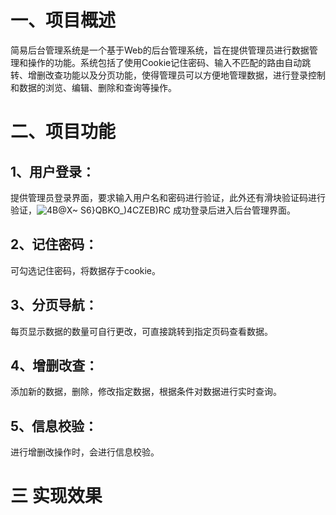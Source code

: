 # 一、项目概述
简易后台管理系统是一个基于Web的后台管理系统，旨在提供管理员进行数据管理和操作的功能。系统包括了使用Cookie记住密码、输入不匹配的路由自动跳转、增删改查功能以及分页功能，使得管理员可以方便地管理数据，进行登录控制和数据的浏览、编辑、删除和查询等操作。
# 二、项目功能
## 1、用户登录：
提供管理员登录界面，要求输入用户名和密码进行验证，此外还有滑块验证码进行验证，![4B@X~ S6}QBKO_)4CZEB)RC](https://github.com/fang362/vue3-manage/assets/136589365/d76f7f14-bc5a-47fb-b62d-ecb6619dcad7)
成功登录后进入后台管理界面。
## 2、记住密码：
可勾选记住密码，将数据存于cookie。
## 3、分页导航：
每页显示数据的数量可自行更改，可直接跳转到指定页码查看数据。
## 4、增删改查：
添加新的数据，删除，修改指定数据，根据条件对数据进行实时查询。
## 5、信息校验：
进行增删改操作时，会进行信息校验。
# 三 实现效果
